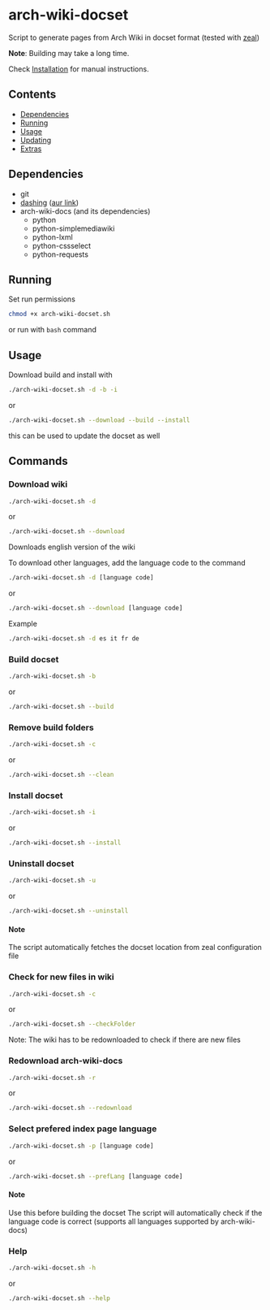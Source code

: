 # arch-wiki-docset
Script to generate pages from Arch Wiki in docset format (tested with [zeal](https://github.com/zealdocs/zeal/))

**Note**: Building may take a long time.

Check [Installation](#manual-installation) for manual instructions.

## Contents
- [Dependencies](#dependencies)
- [Running](#running)
- [Usage](#usage)
- [Updating](#updating)
- [Extras](#extras)

## Dependencies
- git
- [dashing](https://github.com/technosophos/dashing) ([aur link](https://aur.archlinux.org/packages/dashing))
- arch-wiki-docs (and its dependencies)
    - python
    - python-simplemediawiki
    - python-lxml
    - python-cssselect
    - python-requests


## Running
Set run permissions
```bash
chmod +x arch-wiki-docset.sh
```
or run with ```bash``` command


## Usage

Download build and install with
```bash
./arch-wiki-docset.sh -d -b -i
```
or
```bash
./arch-wiki-docset.sh --download --build --install
```
this can be used to update the docset as well

## Commands
### Download wiki
```bash
./arch-wiki-docset.sh -d
```
or
```bash
./arch-wiki-docset.sh --download
```
Downloads english version of the wiki

To download other languages, add the language code to the command
```bash
./arch-wiki-docset.sh -d [language code]
```
or
```bash
./arch-wiki-docset.sh --download [language code]
```
Example
```bash
./arch-wiki-docset.sh -d es it fr de
```

### Build docset
```bash
./arch-wiki-docset.sh -b
```
or
```bash
./arch-wiki-docset.sh --build
```

### Remove build folders
```bash
./arch-wiki-docset.sh -c
```
or
```bash
./arch-wiki-docset.sh --clean
```

### Install docset
```bash
./arch-wiki-docset.sh -i
```
or
```bash
./arch-wiki-docset.sh --install
```

### Uninstall docset
```bash
./arch-wiki-docset.sh -u
```
or
```bash
./arch-wiki-docset.sh --uninstall
```
#### Note
The script automatically fetches the docset location from zeal configuration file

### Check for new files in wiki
```bash
./arch-wiki-docset.sh -c
```
or
```bash
./arch-wiki-docset.sh --checkFolder
```
Note: The wiki has to be redownloaded to check if there are new files

### Redownload arch-wiki-docs
```bash
./arch-wiki-docset.sh -r
```
or
```bash
./arch-wiki-docset.sh --redownload
```

### Select prefered index page language
```bash
./arch-wiki-docset.sh -p [language code]
```
or
```bash
./arch-wiki-docset.sh --prefLang [language code]
```
#### Note
Use this before building the docset
The script will automatically check if the language code is correct (supports all languages supported by arch-wiki-docs)

### Help
```bash
./arch-wiki-docset.sh -h
```
or
```bash
./arch-wiki-docset.sh --help
```